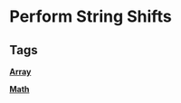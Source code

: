 # Perform String Shifts




## Tags

**[Array](https://leetcode.com/tag/array)**

**[Math](https://leetcode.com/tag/math)**


